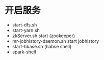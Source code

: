# 开启服务
- start-dfs.sh
- start-yarn.sh
- zkServer.sh start (zookeeper)
- mr-jobhistory-daemon.sh start jobhistory
- start-hbase.sh (habse shell)
- spark-shell
